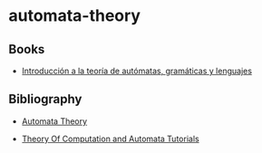 # automata-theory

## Books

- [Introducción a la teoría de autómatas, gramáticas y lenguajes](https://www.librosuned.com/LU22482/Introducci%C3%B3n-a-la-teor%C3%ADa-de-aut%C3%B3matas,-gram%C3%A1ticas-y-lenguajes-formales.aspx)

## Bibliography

- [Automata Theory](https://cs.stanford.edu/people/eroberts/courses/soco/projects/2004-05/automata-theory/index.html)

- [Theory Of Computation and Automata Tutorials](https://www.geeksforgeeks.org/theory-of-computation-automata-tutorials/)
